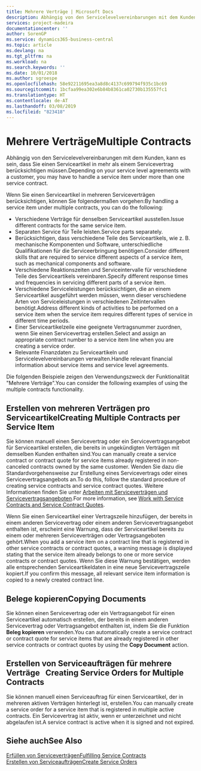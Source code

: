 ```yaml
---
title: Mehrere Verträge | Microsoft Docs
description: Abhängig von den Servicelevelvereinbarungen mit dem Kunden, kann es sein, dass Sie einen Serviceartikel in mehr als einem Servicevertrag berücksichtigen müssen.
services: project-madeira
documentationcenter: ''
author: SorenGP
ms.service: dynamics365-business-central
ms.topic: article
ms.devlang: na
ms.tgt_pltfrm: na
ms.workload: na
ms.search.keywords: ''
ms.date: 10/01/2018
ms.author: sgroespe
ms.openlocfilehash: 58e92211695ea3a8d8c4137c699794f935c1bc69
ms.sourcegitcommit: 1bcfaa99ea302e6b84b8361ca02730b135557fc1
ms.translationtype: HT
ms.contentlocale: de-AT
ms.lasthandoff: 03/08/2019
ms.locfileid: "823418"
---
```

# <a name="multiple-contracts"></a><span data-ttu-id="afdbc-103">Mehrere Verträge</span><span class="sxs-lookup"><span data-stu-id="afdbc-103">Multiple Contracts</span></span>
<span data-ttu-id="afdbc-104">Abhängig von den Servicelevelvereinbarungen mit dem Kunden, kann es sein, dass Sie einen Serviceartikel in mehr als einem Servicevertrag berücksichtigen müssen.</span><span class="sxs-lookup"><span data-stu-id="afdbc-104">Depending on your service level agreements with a customer, you may have to handle a service item under more than one service contract.</span></span>  
  
<span data-ttu-id="afdbc-105">Wenn Sie einen Serviceartikel in mehreren Serviceverträgen berücksichtigen, können Sie folgendermaßen vorgehen:</span><span class="sxs-lookup"><span data-stu-id="afdbc-105">By handling a service item under multiple contracts, you can do the following:</span></span>  
  
* <span data-ttu-id="afdbc-106">Verschiedene Verträge für denselben Serviceartikel ausstellen.</span><span class="sxs-lookup"><span data-stu-id="afdbc-106">Issue different contracts for the same service item.</span></span>  
* <span data-ttu-id="afdbc-107">Separaten Service für Teile leisten.</span><span class="sxs-lookup"><span data-stu-id="afdbc-107">Service parts separately.</span></span>  
* <span data-ttu-id="afdbc-108">Berücksichtigen, dass verschiedene Teile des Serviceartikels, wie z. B. mechanische Komponenten und Software, unterschiedliche Qualifikationen für die Serviceerbringung benötigen.</span><span class="sxs-lookup"><span data-stu-id="afdbc-108">Consider different skills that are required to service different aspects of a service item, such as mechanical components and software.</span></span>  
* <span data-ttu-id="afdbc-109">Verschiedene Reaktionszeiten und Serviceintervalle für verschiedene Teile des Serviceartikels vereinbaren.</span><span class="sxs-lookup"><span data-stu-id="afdbc-109">Specify different response times and frequencies in servicing different parts of a service item.</span></span>  
* <span data-ttu-id="afdbc-110">Verschiedene Serviceleistungen berücksichtigen, die an einem Serviceartikel ausgeführt werden müssen, wenn dieser verschiedene Arten von Serviceleistungen in verschiedenen Zeitintervallen benötigt.</span><span class="sxs-lookup"><span data-stu-id="afdbc-110">Address different kinds of activities to be performed on a service item when the service item requires different types of service in different time periods.</span></span>  
* <span data-ttu-id="afdbc-111">Einer Serviceartikelzeile eine geeignete Vertragsnummer zuordnen, wenn Sie einen Servicevertrag erstellen.</span><span class="sxs-lookup"><span data-stu-id="afdbc-111">Select and assign an appropriate contract number to a service item line when you are creating a service order.</span></span>  
* <span data-ttu-id="afdbc-112">Relevante Finanzdaten zu Serviceartikeln und Servicelevelvereinbarungen verwalten.</span><span class="sxs-lookup"><span data-stu-id="afdbc-112">Handle relevant financial information about service items and service level agreements.</span></span>  
  
<span data-ttu-id="afdbc-113">Die folgenden Beispiele zeigen den Verwendungszweck der Funktionalität "Mehrere Verträge".</span><span class="sxs-lookup"><span data-stu-id="afdbc-113">You can consider the following examples of using the multiple contracts functionality.</span></span>  
  
## <a name="creating-multiple-contracts-per-service-item"></a><span data-ttu-id="afdbc-114">Erstellen von mehreren Verträgen pro Serviceartikel</span><span class="sxs-lookup"><span data-stu-id="afdbc-114">Creating Multiple Contracts per Service Item</span></span>  
<span data-ttu-id="afdbc-115">Sie können manuell einen Servicevertrag oder ein Servicevertragsangebot für Serviceartikel erstellen, die bereits in ungekündigten Verträgen mit demselben Kunden enthalten sind.</span><span class="sxs-lookup"><span data-stu-id="afdbc-115">You can manually create a service contract or contract quote for service items already registered in non-canceled contracts owned by the same customer.</span></span> <span data-ttu-id="afdbc-116">Wenden Sie dazu die Standardvorgehensweise zur Erstellung eines Servicevertrags oder eines Servicevertragsangebots an.</span><span class="sxs-lookup"><span data-stu-id="afdbc-116">To do this, follow the standard procedure of creating service contracts and service contract quotes.</span></span> <span data-ttu-id="afdbc-117">Weitere Informationen finden Sie unter [Arbeiten mit Serviceverträgen und Servicevertragsangeboten](service-how-to-create-service-contracts-and-service-contract-quotes.md).</span><span class="sxs-lookup"><span data-stu-id="afdbc-117">For more information, see [Work with Service Contracts and Service Contract Quotes](service-how-to-create-service-contracts-and-service-contract-quotes.md).</span></span>  
  
<span data-ttu-id="afdbc-118">Wenn Sie einen Serviceartikel einer Vertragszeile hinzufügen, der bereits in einem anderen Servicevertrag oder einem anderen Servicevertragsangebot enthalten ist, erscheint eine Warnung, dass der Serviceartikel bereits zu einem oder mehreren Serviceverträgen oder Vertragsangeboten gehört.</span><span class="sxs-lookup"><span data-stu-id="afdbc-118">When you add a service item on a contract line that is registered in other service contracts or contract quotes, a warning message is displayed stating that the service item already belongs to one or more service contracts or contract quotes.</span></span> <span data-ttu-id="afdbc-119">Wenn Sie diese Warnung bestätigen, werden alle entsprechenden Serviceartikeldaten in eine neue Servicevertragszeile kopiert.</span><span class="sxs-lookup"><span data-stu-id="afdbc-119">If you confirm this message, all relevant service item information is copied to a newly created contract line.</span></span>  
  
## <a name="copying-documents"></a><span data-ttu-id="afdbc-120">Belege kopieren</span><span class="sxs-lookup"><span data-stu-id="afdbc-120">Copying Documents</span></span>  
<span data-ttu-id="afdbc-121">Sie können einen Servicevertrag oder ein Vertragsangebot für einen Serviceartikel automatisch erstellen, der bereits in einem anderen Servicevertrag oder Vertragsangebot enthalten ist, indem Sie die Funktion **Beleg kopieren** verwenden.</span><span class="sxs-lookup"><span data-stu-id="afdbc-121">You can automatically create a service contract or contract quote for service items that are already registered in other service contracts or contract quotes by using the **Copy Document** action.</span></span>  
  
## <a name="creating-service-orders-for-multiple-contracts"></a><span data-ttu-id="afdbc-122">Erstellen von Serviceaufträgen für mehrere Verträge   </span><span class="sxs-lookup"><span data-stu-id="afdbc-122">Creating Service Orders for Multiple Contracts</span></span>  
<span data-ttu-id="afdbc-123">Sie können manuell einen Serviceauftrag für einen Serviceartikel, der in mehreren aktiven Verträgen hinterlegt ist, erstellen.</span><span class="sxs-lookup"><span data-stu-id="afdbc-123">You can manually create a service order for a service item that is registered in multiple active contracts.</span></span> <span data-ttu-id="afdbc-124">Ein Servicevertrag ist aktiv, wenn er unterzeichnet und nicht abgelaufen ist.</span><span class="sxs-lookup"><span data-stu-id="afdbc-124">A service contract is active when it is signed and not expired.</span></span>  
  
## <a name="see-also"></a><span data-ttu-id="afdbc-125">Siehe auch</span><span class="sxs-lookup"><span data-stu-id="afdbc-125">See Also</span></span>  
[<span data-ttu-id="afdbc-126">Erfüllen von Serviceverträgen</span><span class="sxs-lookup"><span data-stu-id="afdbc-126">Fulfilling Service Contracts</span></span>](service-fulfill-service-contracts.md)  
[<span data-ttu-id="afdbc-127">Erstellen von Serviceaufträgen</span><span class="sxs-lookup"><span data-stu-id="afdbc-127">Create Service Orders</span></span>](service-how-to-create-service-orders.md)  
